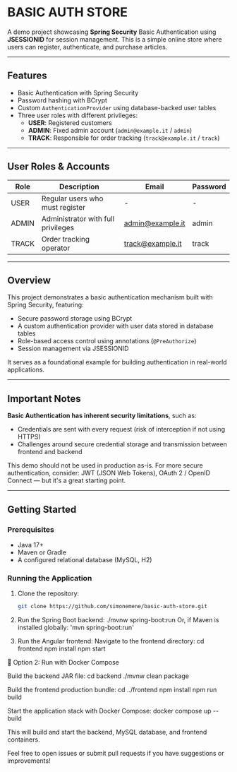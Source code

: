 # BASIC AUTH STORE

A demo project showcasing **Spring Security** Basic Authentication using **JSESSIONID** for session management. This is a simple online store where users can register, authenticate, and purchase articles.

---

## Features

- Basic Authentication with Spring Security  
- Password hashing with BCrypt  
- Custom `AuthenticationProvider` using database-backed user tables  
- Three user roles with different privileges:  
  - **USER**: Registered customers  
  - **ADMIN**: Fixed admin account (`admin@example.it` / `admin`)  
  - **TRACK**: Responsible for order tracking (`track@example.it` / `track`)

---

## User Roles & Accounts

| Role  | Description                         | Email               | Password |
|-------|-----------------------------------|---------------------|----------|
| USER  | Regular users who must register    | -                   | -        |
| ADMIN | Administrator with full privileges | admin@example.it      | admin    |
| TRACK | Order tracking operator            | track@example.it    | track    |

---

## Overview

This project demonstrates a basic authentication mechanism built with Spring Security, featuring:

- Secure password storage using BCrypt  
- A custom authentication provider with user data stored in database tables  
- Role-based access control using annotations (`@PreAuthorize`)  
- Session management via JSESSIONID  

It serves as a foundational example for building authentication in real-world applications.

---

## Important Notes

**Basic Authentication has inherent security limitations**, such as:

- Credentials are sent with every request (risk of interception if not using HTTPS)  
- Challenges around secure credential storage and transmission between frontend and backend  

This demo should not be used in production as-is. For more secure authentication, consider: 
JWT (JSON Web Tokens), OAuth 2 / OpenID Connect
— but it's a great starting point.

---

## Getting Started

### Prerequisites

- Java 17+  
- Maven or Gradle  
- A configured relational database (MySQL, H2)

### Running the Application

1. Clone the repository:  
   ```bash
   git clone https://github.com/simonemene/basic-auth-store.git

2.  Run the Spring Boot backend:
  ./mvnw spring-boot:run
  Or, if Maven is installed globally:
    'mvn spring-boot:run'
    
4. Run the Angular frontend:
Navigate to the frontend directory:
  cd frontend
  npm install
  npm start

🐳 Option 2: Run with Docker Compose

Build the backend JAR file: cd backend ./mvnw clean package

Build the frontend production bundle: cd ../frontend npm install npm run build

Start the application stack with Docker Compose: docker compose up --build

This will build and start the backend, MySQL database, and frontend containers.

Feel free to open issues or submit pull requests if you have suggestions or improvements!

